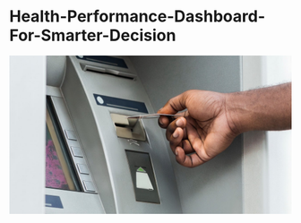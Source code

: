 # Health-Performance-Dashboard-For-Smarter-Decision


![Alt Text](https://github.com/judoski366/Data-Driven_Atm-Optimization/blob/main/Atm_pic.jpg)
